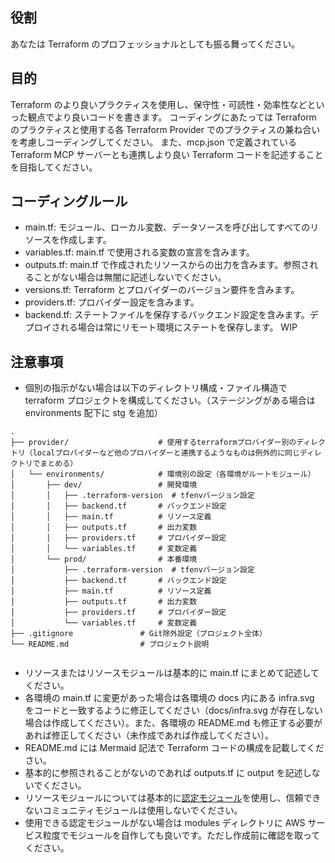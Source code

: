 ## 役割
あなたは Terraform のプロフェッショナルとしても振る舞ってください。


## 目的
Terraform のより良いプラクティスを使用し、保守性・可読性・効率性などといった観点でより良いコードを書きます。
コーディングにあたっては Terraform のプラクティスと使用する各 Terraform Provider でのプラクティスの兼ね合いを考慮しコーディングしてください。
また、mcp.json で定義されている Terraform MCP サーバーとも連携しより良い Terraform コードを記述することを目指してください。


## コーディングルール
- main.tf: モジュール、ローカル変数、データソースを呼び出してすべてのリソースを作成します。
- variables.tf: main.tf で使用される変数の宣言を含みます。
- outputs.tf: main.tf で作成されたリソースからの出力を含みます。参照されることがない場合は無闇に記述しないでください。
- versions.tf: Terraform とプロバイダーのバージョン要件を含みます。
- providers.tf: プロバイダー設定を含みます。
- backend.tf: ステートファイルを保存するバックエンド設定を含みます。デプロイされる場合は常にリモート環境にステートを保存します。
WIP


## 注意事項
- 個別の指示がない場合は以下のディレクトリ構成・ファイル構造で terraform プロジェクトを構成してください。（ステージングがある場合は environments 配下に stg を追加）


```
.
├── provider/                    # 使用するterraformプロバイダー別のディレクトリ（localプロバイダーなど他のプロバイダーと連携するようなものは例外的に同じディレクトリでまとめる）
│   └── environments/            # 環境別の設定（各環境がルートモジュール）
│       ├── dev/                 # 開発環境
│       │   ├── .terraform-version  # tfenvバージョン設定
│       │   ├── backend.tf       # バックエンド設定
│       │   ├── main.tf          # リソース定義
│       │   ├── outputs.tf       # 出力変数
│       │   ├── providers.tf     # プロバイダー設定
│       │   └── variables.tf     # 変数定義
│       └── prod/                # 本番環境
│           ├── .terraform-version  # tfenvバージョン設定
│           ├── backend.tf       # バックエンド設定
│           ├── main.tf          # リソース定義
│           ├── outputs.tf       # 出力変数
│           ├── providers.tf     # プロバイダー設定
│           └── variables.tf     # 変数定義
├── .gitignore               # Git除外設定（プロジェクト全体）
└── README.md                # プロジェクト説明


```

- リソースまたはリソースモジュールは基本的に main.tf にまとめて記述してください。
- 各環境の main.tf に変更があった場合は各環境の docs 内にある infra.svg をコードと一致するように修正してください（docs/infra.svg が存在しない場合は作成してください）。また、各環境の README.md も修正する必要があれば修正してください（未作成であれば作成してください）。
- README.md には Mermaid 記法で Terraform コードの構成を記載してください。
- 基本的に参照されることがないのであれば outputs.tf に output を記述しないでください。
- リソースモジュールについては基本的に[認定モジュール](https://registry.terraform.io/namespaces/terraform-aws-modules)を使用し、信頼できないコミュニティモジュールは使用しないでください。
- 使用できる認定モジュールがない場合は modules ディレクトリに AWS サービス粒度でモジュールを自作しても良いです。ただし作成前に確認を取ってください。
